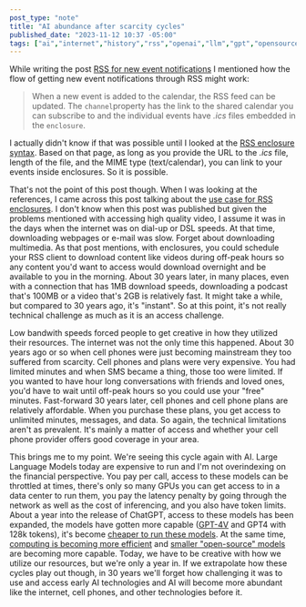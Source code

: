 ```yaml
---
post_type: "note" 
title: "AI abundance after scarcity cycles"
published_date: "2023-11-12 10:37 -05:00"
tags: ["ai","internet","history","rss","openai","llm","gpt","opensource"]
---
```


While writing the post [RSS for new event notifications](/notes/rss-community-calendars-new-events) I mentioned how the flow of getting new event notifications through RSS might work:

> When a new event is added to the calendar, the RSS feed can be updated. The `channel`property has the link to the shared calendar you can subscribe to and the individual events have *.ics* files embedded in the `enclosure`.

I actually didn't know if that was possible until I looked at the [RSS enclosure syntax](https://en.wikipedia.org/wiki/RSS_enclosure). Based on that page, as long as you provide the URL to the *.ics* file, length of the file, and the MIME type (text/calendar), you can link to your events inside enclosures. So it is possible.

That's not the point of this post though. When I was looking at the references, I came across this post talking about the [use case for RSS enclosures](https://www.rssboard.org/rss-enclosures-use-case). I don't know when this post was published but given the problems mentioned with accessing high quality video, I assume it was in the days when the internet was on dial-up or DSL speeds. At that time, downloading webpages or e-mail was slow. Forget about downloading multimedia. As that post mentions, with enclosures, you could schedule your RSS client to download content like videos during off-peak hours so any content you'd want to access would download overnight and be available to you in the morning. About 30 years later, in many places, even with a connection that has 1MB download speeds, downloading a podcast that's 100MB or a video that's 2GB is relatively fast. It might take a while, but compared to 30 years ago, it's "instant". So at this point, it's not really technical challenge as much as it is an access challenge. 

Low bandwith speeds forced people to get creative in how they utilized their resources. The internet was not the only time this happened. About 30 years ago or so when cell phones were just becoming mainstream they too suffered from scarcity. Cell phones and plans were very expensive. You had limited minutes and when SMS became a thing, those too were limited. If you wanted to have hour long conversations with friends and loved ones, you'd have to wait until off-peak hours so you could use your "free" minutes. Fast-forward 30 years later, cell phones and cell phone plans are relatively affordable. When you purchase these plans, you get access to unlimited minutes, messages, and data. So again, the technical limitations aren't as prevalent. It's mainly a matter of access and whether your cell phone provider offers good coverage in your area. 

This brings me to my point. We're seeing this cycle again with AI. Large Language Models today are expensive to run and I'm not overindexing on the financial perspective. You pay per call, access to these models can be throttled at times, there's only so many GPUs you can get access to in a data center to run them, you pay the latency penalty by going through the network as well as the cost of inferencing, and you also have token limits. About a year into the release of ChatGPT, access to these models has been expanded, the models have gotten more capable ([GPT-4V](https://openai.com/research/gpt-4v-system-card) and GPT4 with 128k tokens), it's become [cheaper to run these models](https://openai.com/blog/new-models-and-developer-products-announced-at-devday). At the same time, [computing is becoming more efficient](https://www.qualcomm.com/news/onq/2023/10/rethink-whats-possible-with-new-snapdragon-x-elite-platform) and [smaller "open-source" models](https://ai.meta.com/llama/#inside-the-model) are becoming more capable. Today, we have to be creative with how we utilize our resources, but we're only a year in. If we extrapolate how these cycles play out though, in 30 years we'll forget how challenging it was to use and access early AI technologies and AI will become more abundant like the internet, cell phones, and other technologies before it. 